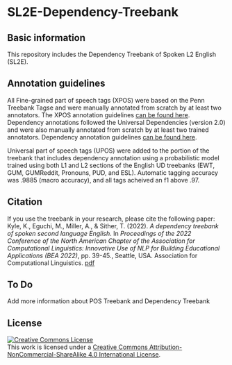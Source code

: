 # SL2E-Dependency-Treebank

## Basic information
This repository includes the Dependency Treebank of Spoken L2 English (SL2E).

## Annotation guidelines
All
Fine-grained part of speech tags (XPOS) were based on the Penn Treebank Tagse and were manually annotated from scratch by at least two annotators. The XPOS annotation guidelines <a href="https://kristopherkyle.github.io/L2-Annotation-Project/anno_overview.html" target="_blank">can be found here</a>. Dependency annotations followed the Universal Dependencies (version 2.0) and were also manually annotated from scratch by at least two trained annotators.  Dependency annotation guidelines <a href="https://kristopherkyle.github.io/L2-Annotation-Project/dep_anno_overview.html" target="_blank">can be found here</a>. 

Universal part of speech tags (UPOS) were added to the portion of the treebank that includes dependency annotation using a probabilistic model trained using both L1 and L2 sections of the English UD treebanks (EWT, GUM, GUMReddit, Pronouns, PUD, and ESL). Automatic tagging accuracy was .9885 (macro accuracy), and all tags acheived an f1 above .97.

## Citation
If you use the treebank in your research, please cite the following paper:
Kyle, K., Eguchi, M., Miller, A., & Sither, T. (2022). *A dependency treebank of spoken second language English*. In *Proceedings of the 2022 Conference of the North American Chapter of the Association for Computational Linguistics: Innovative Use of NLP for Building Educational Applications (BEA 2022)*, pp. 39-45., Seattle, USA. Association for Computational Linguistics. <a href="https://aclanthology.org/2022.bea-1.7.pdf" target="_blank">pdf</a>

## To Do
Add more information about POS Treebank and Dependency Treebank

## License
<a rel="license" href="http://creativecommons.org/licenses/by-nc-sa/4.0/"><img alt="Creative Commons License" style="border-width:0" src="https://i.creativecommons.org/l/by-nc-sa/4.0/88x31.png" /></a><br />This work is licensed under a <a rel="license" href="http://creativecommons.org/licenses/by-nc-sa/4.0/">Creative Commons Attribution-NonCommercial-ShareAlike 4.0 International License</a>.

